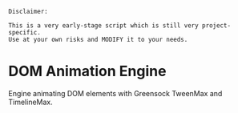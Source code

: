 ```
Disclaimer: 

This is a very early-stage script which is still very project-specific.
Use at your own risks and MODIFY it to your needs.
```

# DOM Animation Engine

Engine animating DOM elements with Greensock TweenMax and TimelineMax.

